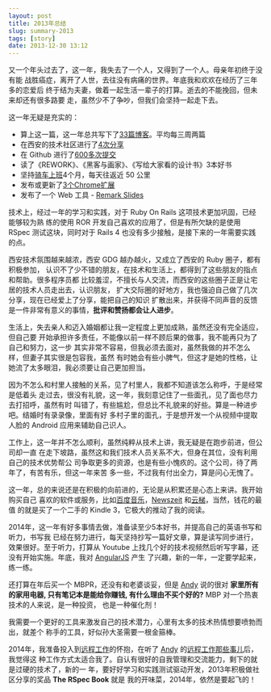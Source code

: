 ```yaml
---
layout: post
title: 2013年总结
slug: summary-2013
tags: [story]
date: 2013-12-30 13:12
---
```


又一个年头过去了，这一年，我失去了一个人，又得到了一个人。母亲年初终于没有能
战胜癌症，离开了人世，去往没有病痛的世界。年底我和欢欢在经历了三年多的恋爱后
终于结为夫妻，做着一起生活一辈子的打算。逝去的不能挽回，但未来却还有很多路要
走，虽然少不了争吵，但我们会坚持一起走下去。

这一年无疑是充实的：

* 算上这一篇，这一年总共写下了[33篇博客][1]。平均每三周两篇
* 在西安的技术社区进行了[4次分享][2]
* 在 Github 进行了[600多次提交][3]
* 读了《REWORK》、《黑客与画家》、《写给大家看的设计书》3本好书
* 坚持[骑车上班][4]4个月，每天往返近 50 公里
* 发布或更新了[3个Chrome扩展][5]
* 发布了一个 Web 工具 - [Remark Slides][6]

技术上，经过一年的学习和实践，对于 Ruby On Rails 这项技术更加巩固，已经能够较为熟
练的使用 ROR 开发自己喜欢的应用了，但是有所欠缺的是使用 RSpec 测试这块，同时对于
Rails 4 也没有多少接触，是接下来的一年需要实践的点。

西安技术氛围越来越浓，西安 GDG 越办越火，又成立了西安的 Ruby 圈子，都有积极参加，
认识不了少不错的朋友，在技术和生活上，都得到了这些朋友的指点和帮助。很多程序员都
比较羞涩，不擅长与人交流，而西安的这些圈子正是让宅居的技术人员走出去，认识朋友，
扩大交际圈的好地方，我也强迫自己做了几次分享，现在已经爱上了分享，能把自己的知识
扩散出来，并获得不同声音的反馈是一件非常有意义的事情，**批评和赞扬都会让人进步**。

生活上，失去亲人和迈入婚姻都让我一定程度上更加成熟，虽然还没有完全适应，但自己要
开始承担许多责任，不能像以前一样不顾后果的做事，我不能再只为了自己和努力，这一步
其实非常不容易，但我必须去面对，虽然我做的并不怎么样，但妻子其实很是包容我，虽然
有时她会有些小脾气，但这才是她的性格，让她流了太多眼泪，我必须要让自己更加担当。

因为不怎么和村里人接触的关系，见了村里人，我都不知道该怎么称呼，于是经常是低着头
走过去，很没有礼貌，这一年，我刻意记住了一些面孔，见了面也尽力去打招呼，虽然有时
叫错了，有些尴尬，但总比不礼貌来的好些。算是一种进步吧。结婚时有录录像，里面有好
多村子里的面孔，于是想开发一个从视频中提取人脸的 Android 应用来辅助自己识人。

工作上，这一年并不怎么顺利，虽然纯粹从技术上讲，我无疑是在跑步前进，但公司却一直
在走下坡路，虽然这和我们技术人员关系不大，但身在其位，没有利用自己的技术优势帮公
司争取更多的资源，也是有些小愧疚的。这个公司，待了两年了，有苦有乐，但这一年来苦
多一些，不过我有付出全力，算是问心无愧了。

这一年，总的来说还是在积极的向前进的，无论是从积累还是心态上来讲。我开始购买自己
喜欢的软件或服务，比如[百度音乐][7]，[Newszeit][8] 和[云梯][9]，当然，钱花的最值
的就是买了一个二手的 Kindle 3，它极大的推动了我的阅读。

2014年，这一年有好多事情去做，准备读至少5本好书，并提高自己的英语书写和听力，书写我
已经在努力进行，每天坚持抄写一篇好文章，算是读写同步进行，效果很好。至于听力，打算从
Youtube 上找几个好的技术视频然后听写字幕，还没有开始实施。年底，我对 [AngularJS] 产生
了兴趣，新的一年，一定要学起来，练一练。

还打算在年后买一个 MBPR，还没有和老婆谈妥，但是 [Andy] 说的很对 **家里所有的家用电器, 
只有笔记本是能给你赚钱, 有什么理由不买个好的?** MBP 对一个热衷技术的人来说，是一种投资，
也是一种催化剂！

我需要一个更好的工具来激发自己的技术潜力，心里有太多的技术热情想要喷勃而出，就差个
称手的工具，好似孙大圣需要一根金箍棒。

2014年，我准备投入到[远程工作][11]的怀抱，在听了 [Andy] 的[远程工作那些事儿][10]后，我觉得这
种工作方式太适合我了。自认有很好的自我管理和交流能力，剩下的就是过硬的技术了，新的一
年，要好好学习和实践测试驱动开发，2013年积极做社区分享的奖品 **The RSpec Book** 就是
我的开味菜，2014年，依然是要起飞的！

[1]: http://www.g2w.me/articles/
[2]: https://github.com/greatghoul/slides
[3]: https://github.com/greatghoul
[4]: http://www.g2w.me/2013/08/riding-to-work/
[5]: https://github.com/organizations/GDG-Xian
[6]: http://remarks.sinaapp.com/
[7]: http://play.baidu.com
[8]: https://www.newszeit.com/
[9]: https://www.yunti.me/
[10]: https://speakerdeck.com/yorzi/yuan-cheng-gong-zuo-na-xie-shi-er
[11]: https://github.com/greatghoul/remote-working
[AngularJS]: http://www.angularjs.org/
[Andy]: http://weibo.com/yorzi

